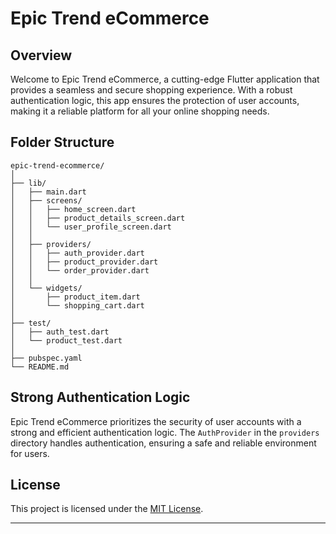 # Epic Trend eCommerce

## Overview

Welcome to Epic Trend eCommerce, a cutting-edge Flutter application that provides a seamless and secure shopping experience. With a robust authentication logic, this app ensures the protection of user accounts, making it a reliable platform for all your online shopping needs.

## Folder Structure

```
epic-trend-ecommerce/
│
├── lib/
│   ├── main.dart
│   ├── screens/
│   │   ├── home_screen.dart
│   │   ├── product_details_screen.dart
│   │   └── user_profile_screen.dart
│   │
│   ├── providers/
│   │   ├── auth_provider.dart
│   │   ├── product_provider.dart
│   │   └── order_provider.dart
│   │
│   └── widgets/
│       ├── product_item.dart
│       └── shopping_cart.dart
│
├── test/
│   ├── auth_test.dart
│   └── product_test.dart
│
├── pubspec.yaml
└── README.md
```

## Strong Authentication Logic

Epic Trend eCommerce prioritizes the security of user accounts with a strong and efficient authentication logic. The `AuthProvider` in the `providers` directory handles authentication, ensuring a safe and reliable environment for users.


## License

This project is licensed under the [MIT License](LICENSE).

---
